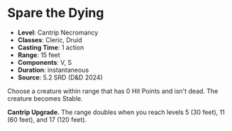 # Spare the Dying

- **Level**: Cantrip Necromancy
- **Classes**: Cleric, Druid
- **Casting Time**: 1 action
- **Range**: 15 feet
- **Components**: V, S
- **Duration**: instantaneous
- **Source**: 5.2 SRD (D&D 2024)

Choose a creature within range that has 0 Hit Points and isn't dead. The creature becomes Stable.

**Cantrip Upgrade.** The range doubles when you reach levels 5 (30 feet), 11 (60 feet), and 17 (120 feet).
